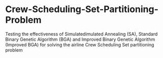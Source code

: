 # Crew-Scheduling-Set-Partitioning-Problem
Testing the effectiveness of Simulatedimulated Annealing (SA), Standard Binary Genetic Algorithm (BGA) and Improved Binary Genetic Algorithm (Improved BGA) for solving the airline Crew Scheduling Set partitioning problem
